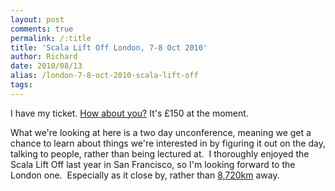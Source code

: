 ```yaml
---
layout: post
comments: true
permalink: /:title
title: 'Scala Lift Off London, 7-8 Oct 2010'
author: Richard
date: 2010/08/13
alias: /london-7-8-oct-2010-scala-lift-off
tags:
---
```


I have my ticket. [How about you?][]  It's £150 at the moment.

What we're looking at here is a two day unconference, meaning we get a chance to learn about things we're interested in by figuring it out on the day, talking to people, rather than being lectured at.  I thoroughly
enjoyed the Scala Lift Off last year in San Francisco, so I'm looking
forward to the London one.  Especially as it close by, rather than
[8,720km][] away.

  [How about you?]: http://skillsmatter.com/event/scala/scala-lift-off-london-2010/wd-1044
  [8,720km]: http://www.happyzebra.com/distance-calculator/Brighton-to-San%20Francisco.php
